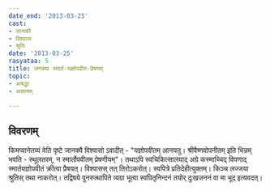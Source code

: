 ```yaml
---
date_end: '2013-03-25'
cast:
- जानकी
- विश्वासः
- श्रुतिः
date: '2013-03-25'
rasyataa: 5
title: जनक्या स्मार्त-यज्ञोपवीत-प्रेषणम्
topic:
- अश्रद्धा
- असत्यम्

---
```


## विवरणम्
किमप्यानेतव्यं वेति पृष्टे जानक्यै विश्वासो ऽवादीत् - "यज्ञोपवीतम् आनयतु। श्रीवैष्णवोपनीतम् इति भिन्नम् भवति - स्थूलतरम्, न स्मार्तोपवीतम् प्रेषणीयम्"। तथाऽपि स्वचिकित्सालयाद् अग्रे कस्माच्चिद् विपणाद् स्मार्तयज्ञोपवीतं क्रीत्वा प्रैषयत्। विश्वासस् तत् तिरोऽकरोत्। स्वपित्रे प्रतिदेहीत्युक्तम्। किञ्च लज्जया श्रुतिस् तथा नाकरोत्। तद्विषये पुनरुत्थापिते व्यग्रा भूत्वा स्वपितृनिन्दनं तयोर् दुःखजननं वा मा भूद् इत्यवदत्।


